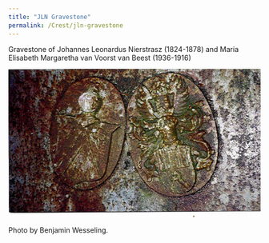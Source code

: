```yaml
---
title: "JLN Gravestone"
permalink: /Crest/jln-gravestone
---
```


Gravestone of Johannes Leonardus Nierstrasz (1824-1878) and Maria Elisabeth Margaretha van Voorst van Beest (1936-1916)

![Gravestone of Johannes Leonardus Nierstrasz (1824-1878) and Maria Elisabeth Margaretha van Voorst van Beest (1936-1916)](/assets/images/Crest/jln_vanvoorst.jpg)

Photo by Benjamin Wesseling.
